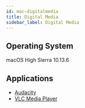 ```yaml
---
id: mac-digitalmedia
title: Digital Media
sidebar_label: Digital Media
---
```


## Operating System
macOS High Sierra 10.13.6

## Applications
* [Audacity](software-mac-audacity.md)
* [VLC Media Player](software-mac-vlc.md)
